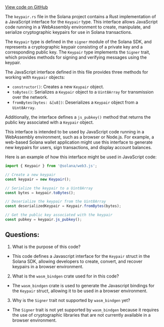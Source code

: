 [View code on GitHub](https://github.com/solana-labs/solana/blob/master/sdk/src/wasm/keypair.rs)

The `keypair.rs` file in the Solana project contains a Rust implementation of a JavaScript interface for the `Keypair` type. This interface allows JavaScript code running in a WebAssembly environment to create, manipulate, and serialize cryptographic keypairs for use in Solana transactions.

The `Keypair` type is defined in the `signer` module of the Solana SDK, and represents a cryptographic keypair consisting of a private key and a corresponding public key. The `Keypair` type implements the `Signer` trait, which provides methods for signing and verifying messages using the keypair.

The JavaScript interface defined in this file provides three methods for working with `Keypair` objects:

- `constructor()`: Creates a new `Keypair` object.
- `toBytes()`: Serializes a `Keypair` object to a `Uint8Array` for transmission over the network.
- `fromBytes(bytes: &[u8])`: Deserializes a `Keypair` object from a `Uint8Array`.

Additionally, the interface defines a `js_pubkey()` method that returns the public key associated with a `Keypair` object.

This interface is intended to be used by JavaScript code running in a WebAssembly environment, such as a browser or Node.js. For example, a web-based Solana wallet application might use this interface to generate new keypairs for users, sign transactions, and display account balances.

Here is an example of how this interface might be used in JavaScript code:

```javascript
import { Keypair } from '@solana/web3.js';

// Create a new keypair
const keypair = new Keypair();

// Serialize the keypair to a Uint8Array
const bytes = keypair.toBytes();

// Deserialize the keypair from the Uint8Array
const deserializedKeypair = Keypair.fromBytes(bytes);

// Get the public key associated with the keypair
const pubkey = keypair.js_pubkey();
```
## Questions: 
 1. What is the purpose of this code?
- This code defines a Javascript interface for the `Keypair` struct in the Solana SDK, allowing developers to create, convert, and recover keypairs in a browser environment.

2. What is the `wasm_bindgen` crate used for in this code?
- The `wasm_bindgen` crate is used to generate the Javascript bindings for the `Keypair` struct, allowing it to be used in a browser environment.

3. Why is the `Signer` trait not supported by `wasm_bindgen` yet?
- The `Signer` trait is not yet supported by `wasm_bindgen` because it requires the use of cryptographic libraries that are not currently available in a browser environment.
